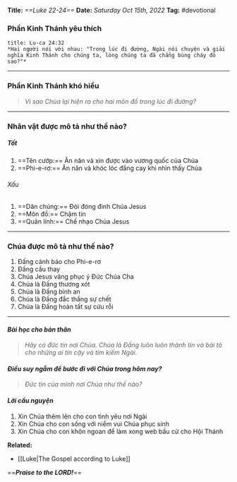 **Title:** *==Luke 22-24==*
**Date:** *Saturday Oct 15th, 2022*
**Tag:** #devotional

### **Phần Kinh Thánh yêu thích**

```ad-bible
title: Lu-ca 24:32
*Hai người nói với nhau: "Trong lúc đi đường, Ngài nói chuyện và giải nghĩa Kinh Thánh cho chúng ta, lòng chúng ta đã chẳng bùng cháy đó sao?"*

```
----
### **Phần Kinh Thánh khó hiểu**

> *Vì sao Chúa lại hiện ra cho hai môn đồ trong lúc đi đường?*
----
### **Nhân vật được mô tả như thế nào?**

##### Tốt
1. ==Tên cướp:== Ăn năn và xin được vào vương quốc của Chúa
2. ==Phi-e-rơ:== Ăn năn và khóc lóc đắng cay khi nhìn thấy Chúa
###### Xấu
1. ==Dân chúng:== Đòi đóng đinh Chúa Jesus
2. ==Môn đồ:== Chậm tin
3. ==Quân lính:== Chế nhạo Chúa Jesus
----
### **Chúa được mô tả như thế nào?**
1. Đấng cảnh báo cho Phi-e-rơ
2. Đấng cầu thay
3. Chúa Jesus vâng phục ý Đức Chúa Cha
4. Chúa là Đấng thương xót
5. Chúa là Đấng bình an
6. Chúa là Đấng đắc thắng sự chết
7. Chúa là Đấng hoàn tất sự cứu rỗi
----
#### *Bài học cho bản thân*
> *Hãy có đức tin nơi Chúa. Chúa là Đấng luôn luôn thành tín và bài tỏ cho những ai tin cậy và tìm kiếm Ngài.*
#### *Điều suy ngẫm để bước đi với Chúa trong hôm nay?*
>*Đức tin của mình nơi Chúa như thế nào?*
#### *Lời cầu nguyện*
1. Xin Chúa thêm lên cho con tình yêu nơi Ngài
2. Xin Chúa cho con sống với niềm vui Chúa phục sinh
3. Xin Chúa cho con khôn ngoan để làm xong web bầu cử cho Hội Thánh


**Related:**
- [[Luke|The Gospel according to Luke]]

==***Praise to the LORD!***==
